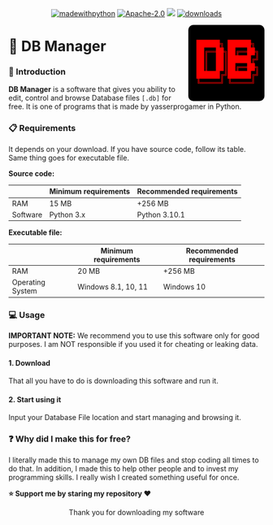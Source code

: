 <p align="center">  
<a href="https://www.python.org/"> <img src="https://img.shields.io/badge/made%20with-python%20%F0%9F%90%8D-brightgreen" alt="madewithpython" border="0"></a>
<a href="https://github.com/yasserprogamer/DBManager/blob/main/LICENSE"> <img src="https://img.shields.io/github/license/yasserprogamer/DBManager" alt="Apache-2.0" border="0"></a> 
<a href="https://github.com/yasserprogamer/DBManager/releases"> <img src="https://img.shields.io/github/v/release/yasserprogamer/DBManager?include_prereleases" alt"latestrelease"></a>
<a href="https://github.com/yasserprogamer/DBManager/releases"> <img src="https://img.shields.io/github/downloads/yasserprogamer/DBManager/total" alt="downloads" border="0"></a>
</p>

<img src="logo.png" width="150" height="150" align="right" style="border-radius: 10px" />

# 💾 DB Manager

### 📕 Introduction

**DB Manager** is a software that gives you ability to edit, control and browse Database files `[.db]` for free. It is one of programs that is made by yasserprogamer in Python.

### 📋 Requirements

It depends on your download. If you have source code, follow its table. Same thing goes for executable file.

**Source code:**

|          | Minimum requirements | Recommended requirements |
| -------- | -------------------- | ------------------------ |
| RAM      | 15 MB                | +256 MB                  |
| Software | Python 3.x           | Python 3.10.1            |

**Executable file:**

|                  | Minimum requirements | Recommended requirements |
| ---------------- | -------------------- | ------------------------ |
| RAM              | 20 MB                | +256 MB                  |
| Operating System | Windows 8.1, 10, 11  | Windows 10               |



### 💻 Usage

**IMPORTANT NOTE:** We recommend you to use this software only for good purposes. I am NOT responsible if you used it for cheating or leaking data.

#### 1. Download

That all you have to do is downloading this software and run it.

#### 2. Start using it

Input your Database File location and start managing and browsing it.

### ❓ Why did I make this for free?

I literally made this to manage my own DB files and stop coding all times to do that. In addition, I made this to help other people and to invest my programming skills. I really wish I created something useful for once. 



**⭐ Support me by staring my repository ❤️**



<div align="center">
Thank you for downloading my software
</div>